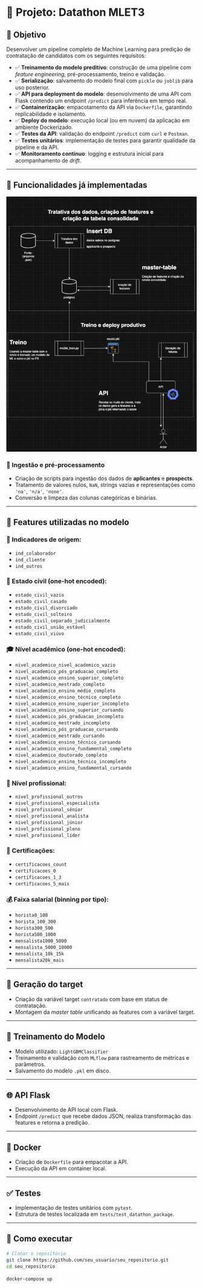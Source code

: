 # 🧠 Projeto: Datathon MLET3

## 🎯 Objetivo

Desenvolver um pipeline completo de Machine Learning para predição de contratação de candidatos com os seguintes requisitos:

- ✅ **Treinamento do modelo preditivo**: construção de uma pipeline com *feature engineering*, pré-processamento, treino e validação.
- ✅ **Serialização**: salvamento do modelo final com `pickle` ou `joblib` para uso posterior.
- ✅ **API para deployment do modelo**: desenvolvimento de uma API com Flask contendo um endpoint `/predict` para inferência em tempo real.
- ✅ **Containerização**: empacotamento da API via `Dockerfile`, garantindo replicabilidade e isolamento.
- ✅ **Deploy do modelo**: execução local (ou em nuvem) da aplicação em ambiente Dockerizado.
- ✅ **Testes da API**: validação do endpoint `/predict` com `curl` e `Postman`.
- ✅ **Testes unitários**: implementação de testes para garantir qualidade da pipeline e da API.
- ✅ **Monitoramento contínuo**: logging e estrutura inicial para acompanhamento de *drift*.

---

## 📁 Funcionalidades já implementadas

![Arquitetura do Projeto](img/arquitetura.png)

### 📌 Ingestão e pré-processamento

- Criação de scripts para ingestão dos dados de **aplicantes** e **prospects**.
- Tratamento de valores nulos, `NaN`, strings vazias e representações como `'na'`, `'n/a'`, `'none'`.
- Conversão e limpeza das colunas categóricas e binárias.

---

## 🧪 Features utilizadas no modelo

### 📌 Indicadores de origem:
- `ind_colaborador`
- `ind_cliente`
- `ind_outros`

### 📌 Estado civil (one-hot encoded):
- `estado_civil_vazio`
- `estado_civil_casado`
- `estado_civil_divorciado`
- `estado_civil_solteiro`
- `estado_civil_separado_judicialmente`
- `estado_civil_união_estável`
- `estado_civil_viúvo`

### 🎓 Nível acadêmico (one-hot encoded):
- `nivel_academico_nivel_academico_vazio`
- `nivel_academico_pós_graduacao_completo`
- `nivel_academico_ensino_superior_completo`
- `nivel_academico_mestrado_completo`
- `nivel_academico_ensino_médio_completo`
- `nivel_academico_ensino_técnico_completo`
- `nivel_academico_ensino_superior_incompleto`
- `nivel_academico_ensino_superior_cursando`
- `nivel_academico_pós_graduacao_incompleto`
- `nivel_academico_mestrado_incompleto`
- `nivel_academico_pós_graduacao_cursando`
- `nivel_academico_mestrado_cursando`
- `nivel_academico_ensino_técnico_cursando`
- `nivel_academico_ensino_fundamental_completo`
- `nivel_academico_doutorado_completo`
- `nivel_academico_ensino_técnico_incompleto`
- `nivel_academico_ensino_fundamental_cursando`

### 👔 Nível profissional:
- `nivel_profissional_outros`
- `nivel_profissional_especialista`
- `nivel_profissional_sênior`
- `nivel_profissional_analista`
- `nivel_profissional_júnior`
- `nivel_profissional_pleno`
- `nivel_profissional_líder`

### 🏅 Certificações:
- `certificacoes_count`
- `certificacoes_0`
- `certificacoes_1_3`
- `certificacoes_5_mais`

### 💰 Faixa salarial (binning por tipo):
- `horista0_100`
- `horista_100_300`
- `horista300_500`
- `horista500_1000`
- `mensalista1000_5000`
- `mensalista_5000_10000`
- `mensalista_10k_15k`
- `mensalista20k_mais`

---

## 🎯 Geração do target

- Criação da variável target `contratado` com base em status de contratação.
- Montagem da *master table* unificando as features com a variável target.

---

## 🤖 Treinamento do Modelo

- Modelo utilizado: `LightGBMClassifier`
- Treinamento e validação com `MLflow` para rastreamento de métricas e parâmetros.
- Salvamento do modelo `.pkl` em disco.

---

## 🌐 API Flask

- Desenvolvimento de API local com Flask.
- Endpoint `/predict` que recebe dados JSON, realiza transformação das features e retorna a predição.

---

## 🐳 Docker

- Criação de `Dockerfile` para empacotar a API.
- Execução da API em container local.

---

## ✅ Testes

- Implementação de testes unitários com `pytest`.
- Estrutura de testes localizada em `tests/test_datathon_package`.

---

## 🚀 Como executar

```bash
# Clonar o repositório
git clone https://github.com/seu_usuario/seu_repositorio.git
cd seu_repositorio

docker-compose up
